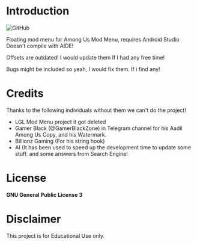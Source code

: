 # Introduction
![GitHub](https://img.shields.io/github/license/Parsa307/AmongUsModMenu?style=flat-square)

Floating mod menu for Among Us Mod Menu, requires Android Studio Doesn't compile with AIDE!

Offsets are outdated! I would update them If I had any free time!

Bugs might be included so yeah, I would fix them. If i find any!

# Credits
Thanks to the following individuals without them we can't do the project!

* LGL Mod Menu project it got deleted
* Gamer Black (@GamerBlackZone) in Telegram channel for his Aadil Among Us Copy, and his Watermark.
* Billionz Gaming (For his string hook)
* AI (It has been used to speed up the development time to update some stuff. and some answers from Search Engine!

# License
**GNU General Public License 3**

# Disclaimer
This project is for Educational Use only.
